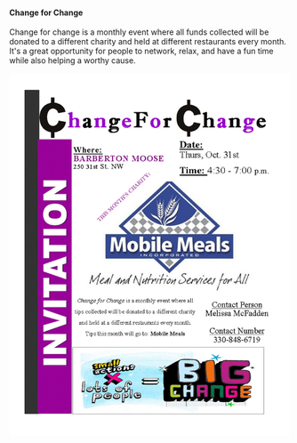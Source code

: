#### Change for Change

Change for change is a monthly event where all funds collected will be donated to a different charity and held at different restaurants every month.
It's a great opportunity for people to network, relax, and have a fun time while also helping a worthy cause.

![Change for Change][1]

[1]: news/main/2013/2013-10_CfC.gif